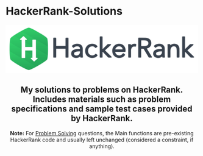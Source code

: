 # HackerRank-Solutions


<p align="center" margin-top="20px;">
	<a href="https://www.hackerrank.com/BadDuke"><img src="https://github.com/BadDuke/HackerRank-Easy/blob/master/HackerRankLogoBanner.png" ></a>
</p>
<h2 align="center">
	My solutions to problems on HackerRank. Includes materials such as problem specifications and sample test cases provided by HackerRank.
</h2>
<p align="center">
	<strong>Note:</strong> For <a href="https://github.com/BadDuke/HackerRank-Solutions/tree/master/Problem%20Solving%20(C%23)">Problem Solving</a> questions, the Main functions are pre-existing HackerRank code and usually left unchanged (considered a constraint, if anything).
</p>
